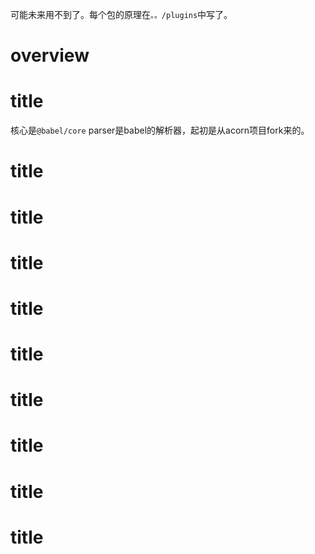 可能未来用不到了。每个包的原理在`。。/plugins`中写了。

# overview
# title
核心是`@babel/core`
parser是babel的解析器，起初是从acorn项目fork来的。

# title
# title
# title
# title
# title
# title
# title
# title
# title